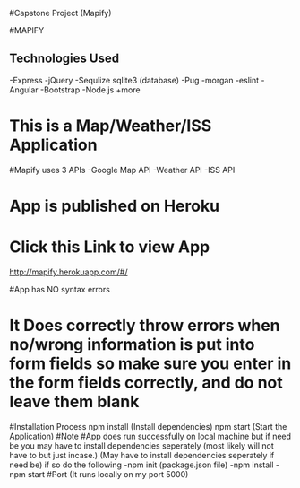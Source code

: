 #Capstone Project (Mapify)

#MAPIFY

## Technologies Used
-Express
-jQuery
-Sequlize sqlite3 (database)
-Pug
-morgan
-eslint
-Angular
-Bootstrap
-Node.js
+more

# This is a Map/Weather/ISS Application 

#Mapify uses 3 APIs
-Google Map API
-Weather API
-ISS API

# App is published on Heroku 
# Click this Link to view App
http://mapify.herokuapp.com/#/

#App has NO syntax errors

# It Does correctly throw errors when no/wrong information is put into form fields so make sure you enter in the form fields correctly, and do not leave them blank


#Installation Process 
npm install (Install dependencies)
npm start (Start the Application)
#Note
#App does run successfully on local machine but if need be you may have to install dependencies seperately (most likely will not have to but just incase.)
(May have to install dependencies seperately if need be)
 if so do the following
-npm init (package.json file)
-npm install
-npm start
#Port
(It runs locally on my port 5000)




